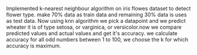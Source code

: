 Implemented k-nearest neighbour algorithm on iris flowes dataset to detect flower type.
make 70% data as train data and remaining 30% data is uses as test data.
Now using knn algorithm we pick a datapoint and we predict wheater it is of type setosa, or varginica, or versicolor.now we compare predicted values and actual values and get it's accuracy.
we calculate accuracy for all odd numbers between 1 to 100,  we choose the k for which accuracy is maximum.

